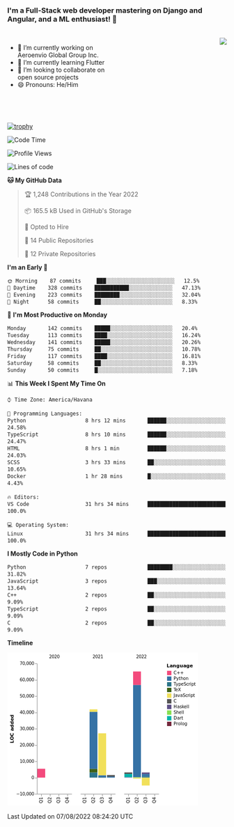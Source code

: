 ### I'm a Full-Stack web developer mastering on Django and Angular, and a ML enthusiast!  👋

<br/>

<img align="right" height="250"  src="https://media1.giphy.com/media/qgQUggAC3Pfv687qPC/giphy.gif?cid=ecf05e470ttfxgsj072btembitu1zn4ti3t3cdyg4jo5b3by&rid=giphy.gif&ct=g" />

 <div style="width:50%">
    <ul>
      <li>🔭 I’m currently working on Aeroenvio Global Group Inc.</li>
      <li>🌱 I’m currently learning Flutter</li>
      <li>👯 I’m looking to collaborate on open source projects</li>
      <li>😄 Pronouns: He/Him</li>
<!--       <li>⚡ Fun fact: I started my first professional project for a company as web dev without knowing any JS </li> -->
    </ul>
  </div>
  
<br/><br/><br/>

[![trophy](https://github-profile-trophy.vercel.app/?username=dfg-98&row=3&column=3&theme=monokai)](https://github.com/ryo-ma/github-profile-trophy)


<!--START_SECTION:waka-->
![Code Time](http://img.shields.io/badge/Code%20Time-382%20hrs%2039%20mins-blue)

![Profile Views](http://img.shields.io/badge/Profile%20Views-0-blue)

![Lines of code](https://img.shields.io/badge/From%20Hello%20World%20I%27ve%20Written-142%20Thousand%20lines%20of%20code-blue)

**🐱 My GitHub Data** 

> 🏆 1,248 Contributions in the Year 2022
 > 
> 📦 165.5 kB Used in GitHub's Storage 
 > 
> 💼 Opted to Hire
 > 
> 📜 14 Public Repositories 
 > 
> 🔑 12 Private Repositories  
 > 
**I'm an Early 🐤** 

```text
🌞 Morning    87 commits     ███░░░░░░░░░░░░░░░░░░░░░░   12.5% 
🌆 Daytime    328 commits    ███████████░░░░░░░░░░░░░░   47.13% 
🌃 Evening    223 commits    ████████░░░░░░░░░░░░░░░░░   32.04% 
🌙 Night      58 commits     ██░░░░░░░░░░░░░░░░░░░░░░░   8.33%

```
📅 **I'm Most Productive on Monday** 

```text
Monday       142 commits    █████░░░░░░░░░░░░░░░░░░░░   20.4% 
Tuesday      113 commits    ████░░░░░░░░░░░░░░░░░░░░░   16.24% 
Wednesday    141 commits    █████░░░░░░░░░░░░░░░░░░░░   20.26% 
Thursday     75 commits     ██░░░░░░░░░░░░░░░░░░░░░░░   10.78% 
Friday       117 commits    ████░░░░░░░░░░░░░░░░░░░░░   16.81% 
Saturday     58 commits     ██░░░░░░░░░░░░░░░░░░░░░░░   8.33% 
Sunday       50 commits     █░░░░░░░░░░░░░░░░░░░░░░░░   7.18%

```


📊 **This Week I Spent My Time On** 

```text
⌚︎ Time Zone: America/Havana

💬 Programming Languages: 
Python                   8 hrs 12 mins       ██████░░░░░░░░░░░░░░░░░░░   24.58% 
TypeScript               8 hrs 10 mins       ██████░░░░░░░░░░░░░░░░░░░   24.47% 
HTML                     8 hrs 1 min         ██████░░░░░░░░░░░░░░░░░░░   24.03% 
SCSS                     3 hrs 33 mins       ██░░░░░░░░░░░░░░░░░░░░░░░   10.65% 
Docker                   1 hr 28 mins        █░░░░░░░░░░░░░░░░░░░░░░░░   4.43%

🔥 Editors: 
VS Code                  31 hrs 34 mins      █████████████████████████   100.0%

💻 Operating System: 
Linux                    31 hrs 34 mins      █████████████████████████   100.0%

```

**I Mostly Code in Python** 

```text
Python                   7 repos             ████████░░░░░░░░░░░░░░░░░   31.82% 
JavaScript               3 repos             ███░░░░░░░░░░░░░░░░░░░░░░   13.64% 
C++                      2 repos             ██░░░░░░░░░░░░░░░░░░░░░░░   9.09% 
TypeScript               2 repos             ██░░░░░░░░░░░░░░░░░░░░░░░   9.09% 
C                        2 repos             ██░░░░░░░░░░░░░░░░░░░░░░░   9.09%

```


**Timeline**

![Chart not found](https://raw.githubusercontent.com/dfg-98/dfg-98/main/charts/bar_graph.png) 


 Last Updated on 07/08/2022 08:24:20 UTC
<!--END_SECTION:waka-->
